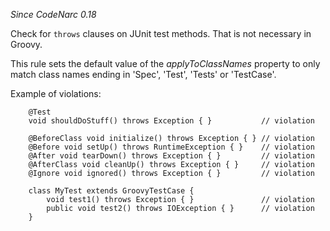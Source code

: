 
*Since CodeNarc 0.18*

Check for `throws` clauses on JUnit test methods. That is not necessary in Groovy.

This rule sets the default value of the *applyToClassNames* property to only match class names
ending in 'Spec', 'Test', 'Tests' or 'TestCase'.

Example of violations:

```
    @Test
    void shouldDoStuff() throws Exception { }           // violation

    @BeforeClass void initialize() throws Exception { } // violation
    @Before void setUp() throws RuntimeException { }    // violation
    @After void tearDown() throws Exception { }         // violation
    @AfterClass void cleanUp() throws Exception { }     // violation
    @Ignore void ignored() throws Exception { }         // violation

    class MyTest extends GroovyTestCase {
        void test1() throws Exception { }               // violation
        public void test2() throws IOException { }      // violation
    }

```


